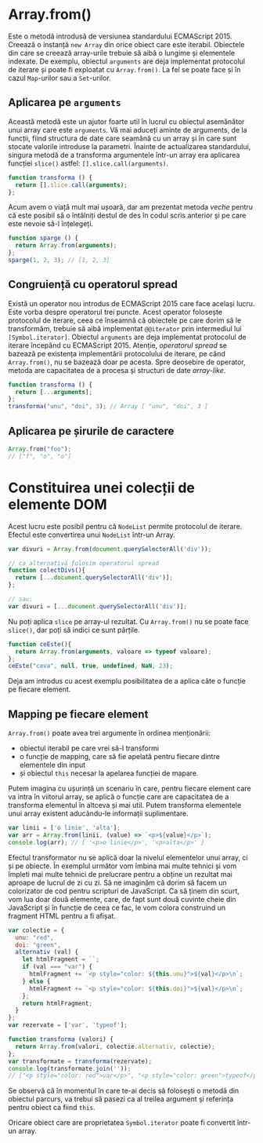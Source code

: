 # Array.from()

Este o metodă introdusă de versiunea standardului ECMAScript 2015. Creează o instanță `new Array` din orice obiect care este iterabil. Obiectele din care se creează array-urile trebuie să aibă o lungime și elementele indexate. De exemplu, obiectul `arguments` are deja implementat protocolul de iterare și poate fi exploatat cu `Array.from()`. La fel se poate face și în cazul `Map`-urilor sau a `Set`-urilor.

## Aplicarea pe `arguments`

Această metodă este un ajutor foarte util în lucrul cu obiectul asemănător unui array care este `arguments`. Vă mai aduceți aminte de arguments, de la funcții, fiind structura de date care seamănă cu un array și în care sunt stocate valorile introduse la parametri. Înainte de actualizarea standardului, singura metodă de a transforma argumentele într-un array era aplicarea funcției `slice()` astfel: `[].slice.call(arguments)`.

```javascript
function transforma () {
  return [].slice.call(arguments);
};
```

Acum avem o viață mult mai ușoară, dar am prezentat metoda *veche* pentru că este posibil să o întâlniți destul de des în codul scris anterior și pe care este nevoie să-l înțelegeți.

```javascript
function sparge () {
  return Array.from(arguments);
};
sparge(1, 2, 3); // [1, 2, 3]
```

## Congruiență cu operatorul spread

Există un operator nou introdus de ECMAScript 2015 care face același lucru. Este vorba despre operatorul trei puncte. Acest operator folosește protocolul de iterare, ceea ce înseamnă că obiectele pe care dorim să le transformăm, trebuie să aibă implementat `@@iterator` prin intermediul lui `[Symbol.iterator]`. Obiectul `arguments` are deja implementat protocolul de iterare începând cu ECMAScript 2015. Atenție, *operatorul spread* se bazează pe existența implementării protocolului de iterare, pe când `Array.from()`, nu se bazează doar pe acesta. Spre deosebire de operator, metoda are capacitatea de a procesa și structuri de date *array-like*.

```javascript
function transforma () {
  return [...arguments];
};
transforma("unu", "doi", 3); // Array [ "unu", "doi", 3 ]
```

## Aplicarea pe șirurile de caractere

```javascript
Array.from("foo");
// ["f", "o", "o"]
```

# Constituirea unei colecții de elemente DOM

Acest lucru este posibil pentru că `NodeList` permite protocolul de iterare. Efectul este convertirea unui `NodeList` într-un Array.

```javascript
var divuri = Array.from(document.querySelectorAll('div'));

// ca alternativă folosim operatorul spread
function colectDivs(){
  return [...document.querySelectorAll('div')];
};

// sau:
var divuri = [...document.querySelectorAll('div')];
```

Nu poți aplica `slice` pe array-ul rezultat. Cu `Array.from()` nu se poate face `slice()`, dar poți să indici ce sunt părțile.

```javascript
function ceEste(){
  return Array.from(arguments, valoare => typeof valoare);
};
ceEste("ceva", null, true, undefined, NaN, 23);
```

Deja am introdus cu acest exemplu posibilitatea de a aplica câte o funcție pe fiecare element.

## Mapping pe fiecare element

`Array.from()` poate avea trei argumente în ordinea menționării:

-   obiectul iterabil pe care vrei să-l transformi
-   o funcție de mapping, care să fie apelată pentru fiecare dintre elementele din input
-   și obiectul `this` necesar la apelarea funcției de mapare.

Putem imagina cu ușurință un scenariu în care, pentru fiecare element care va intra în viitorul array, se aplică o funcție care are capacitatea de a transforma elementul în altceva și mai util. Putem transforma elementele unui array existent aducându-le informații suplimentare.

```javascript
var linii = ['o linie', 'alta'];
var arr = Array.from(linii, (value) => `<p>${value}</p>`);
console.log(arr); // [ '<p>o linie</p>', '<p>alta</p>' ]
```

Efectul transformator nu se aplică doar la nivelul elementelor unui array, ci și pe obiecte. În exemplul următor vom îmbina mai multe tehnici și vom împleti mai multe tehnici de prelucrare pentru a obține un rezultat mai aproape de lucrul de zi cu zi. Să ne imaginăm că dorim să facem un colorizator de cod pentru scripturi de JavaScript. Ca să ținem din scurt, vom lua doar două elemente, care, de fapt sunt două cuvinte cheie din JavaScript și în funcție de ceea ce fac, le vom colora construind un fragment HTML pentru a fi afișat.

```javascript
var colectie = {
  unu: "red",
  doi: "green",
  alternativ (val) {
    let htmlFragment = ``;
    if (val === "var") {
      htmlFragment += `<p style="color: ${this.unu}">${val}</p>\n`;
    } else {
      htmlFragment += `<p style="color: ${this.doi}">${val}</p>\n`;
    };
    return htmlFragment;
  }
};
var rezervate = ['var', 'typeof'];

function transforma (valori) {
  return Array.from(valori, colectie.alternativ, colectie);
};
var transformate = transforma(rezervate);
console.log(transformate.join(''));
// ["<p style="color: red">var</p>", "<p style="color: green">typeof</p>"]
```

Se observă că în momentul în care te-ai decis să folosești o metodă din obiectul parcurs, va trebui să pasezi ca al treilea argument și referința pentru obiect ca fiind `this`.

Oricare obiect care are proprietatea `Symbol.iterator` poate fi convertit într-un array.
